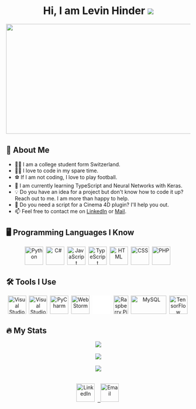 <h1 align="center">Hi, I am Levin Hinder <img src="https://media.giphy.com/media/hvRJCLFzcasrR4ia7z/giphy.gif" width="30"></h1>

<p align="center"><img src="https://media.giphy.com/media/dWesBcTLavkZuG35MI/giphy.gif" width="600" height="300"/></p>

## 👻 About Me
- 👨‍🎓 I am a college student form Switzerland.
- 👨‍💻 I love to code in my spare time.
- ⚽️ If I am not coding, I love to play football.
- 🌱 I am currently learning TypeScript and Neural Networks with Keras.
- 💡 Do you have an idea for a project but don't know how to code it up? Reach out to me. I am more than happy to help.
- 🔌 Do you need a script for a Cinema 4D plugin? I'll help you out.
- 📫 Feel free to contact me on <a href="https://www.linkedin.com/in/levin-hinder-0584151b8/">LinkedIn</a> or <a href="mailto:levin.hinder.code@gmail.com">Mail</a>.

## 🖥 Programming Languages I Know
<p align="center">
  <img src="https://cdn.icon-icons.com/icons2/2107/PNG/512/file_type_python_icon_130221.png" title="Python" width="50" height="50"/>&nbsp;
  <img src="https://cdn.icon-icons.com/icons2/2415/PNG/512/csharp_original_logo_icon_146578.png" title="C#" width="50" height="50"/>&nbsp;
  <img src="https://cdn.icon-icons.com/icons2/2107/PNG/512/file_type_js_official_icon_130509.png" title="JavaScript" width="50" height="50"/>&nbsp;
  <img src="https://cdn.icon-icons.com/icons2/2107/PNG/512/file_type_typescript_official_icon_130107.png" title="TypeScript" width="50" height="50"/>&nbsp;
  <img src="https://cdn.icon-icons.com/icons2/2107/PNG/512/file_type_html_icon_130541.png" title="HTML" width="50" height="50"/>&nbsp;
  <img src="https://cdn.icon-icons.com/icons2/2107/PNG/512/file_type_css_icon_130661.png" title="CSS" width="50" height="50"/>&nbsp;
  <img src="https://cdn.icon-icons.com/icons2/2107/PNG/512/file_type_php_icon_130266.png" title="PHP" width="50" height="50"/>&nbsp;
</p>

## 🛠 Tools I Use
<p align="center">
  <img src="https://cdn.icon-icons.com/icons2/2107/PNG/512/file_type_vscode_icon_130084.png" title="Visual Studio Code" width="50" height="50"/>&nbsp;
  <img src="https://cdn.icon-icons.com/icons2/2107/PNG/512/file_type_sln_icon_130163.png" title="Visual Studio" width="50" height="50"/>&nbsp;
  <img src="https://upload.wikimedia.org/wikipedia/commons/thumb/1/1d/PyCharm_Icon.svg/640px-PyCharm_Icon.svg.png" title="PyCharm" width="50" height="50"/>&nbsp;
  <img src="https://upload.wikimedia.org/wikipedia/commons/c/c0/WebStorm_Icon.svg" title="WebStorm" width="50" height="50"/>&nbsp;
  <img src="https://github.com/LevinHinder/LevinHinder/blob/main/GitHub-Mark-Light-64px.png" title="GitHub" width="50" height="50"/>&nbsp;
  <img src="https://upload.wikimedia.org/wikipedia/de/c/cb/Raspberry_Pi_Logo.svg" title="Raspberry Pi" width="39.58" height="50"/>&nbsp;
  <img src="https://cdn.icon-icons.com/icons2/2699/PNG/512/mysql_official_logo_icon_169938.png" title="MySQL" width="96.24" height="50"/>&nbsp;
  <img src="https://img.icons8.com/color/344/tensorflow.png" title="TensorFlow" width="50" height="50"/>&nbsp;
  <!-- <img src="https://upload.wikimedia.org/wikipedia/commons/4/4f/PhpMyAdmin_logo.svg" title="phpMyAdmin" width="89.71" height="50"/>&nbsp;
  <img src="https://upload.wikimedia.org/wikipedia/commons/thumb/0/01/FileZilla_logo.svg/1280px-FileZilla_logo.svg.png" title="FileZilla" width="50" height="50"/>&nbsp; -->
</p>


## 🔥 My Stats
<p align="center"><img src="https://github-readme-stats.vercel.app/api?username=LevinHinder&custom_title=My%20GitHub%20Stats&border_radius=10&border_color=c9cacc&show_icons=true&include_all_commits=true&title_color=ffffff&text_color=c9cacc&icon_color=1DDECB&bg_color=1E1E1E"/></p>
<p align="center"><img src="https://github-readme-stats.vercel.app/api/top-langs/?username=LevinHinder&layout=compact&border_radius=10&card_width=445&border_color=c9cacc&title_color=ffffff&text_color=c9cacc&bg_color=1E1E1E&custom_title=My%20Most%20Used%20Languages"/></p>
<p align="center"><img src="https://activity-graph.herokuapp.com/graph?username=LevinHinder&custom_title=My%20Contribution%20Graph&bg_color=1E1E1E&color=c9cacc&line=1DDECB&point=c9cacc&hide_border=false"/></p>



##
<p align="center">
  <a href="https://www.linkedin.com/in/levin-hinder-0584151b8/"><img src="https://cdn.icon-icons.com/icons2/99/PNG/512/linkedin_socialnetwork_17441.png" title="LinkedIn" width="50" height="50"/></a>&nbsp;
  <a href="<img src="https://cdn.icon-icons.com/icons2/1826/PNG/512/4202011emailgmaillogomailsocialsocialmedia-115677_115624.png" title="Email" width="50" height="50"/>&nbsp;
  <a href="mailto:levin.hinder.code@gmail.com"><img src="https://cdn.icon-icons.com/icons2/1826/PNG/512/4202011emailgmaillogomailsocialsocialmedia-115677_115624.png" title="Email" width="50" height="50"/></a>&nbsp;
</p>
